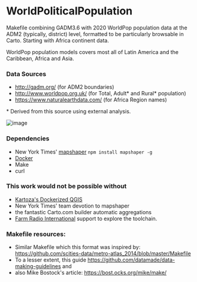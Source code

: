 # WorldPoliticalPopulation

Makefile combining GADM3.6 with 2020 WorldPop population data at the ADM2 (typically, district) level, formatted to be particularly browsable in Carto. Starting with Africa continent data. 

WorldPop population models covers most all of Latin America and the Caribbean, Africa and Asia.

### Data Sources

* http://gadm.org/ (for ADM2 boundaries)
* http://www.worldpop.org.uk/ (for Total, Adult\* and Rural\* population)
* https://www.naturalearthdata.com/ (for Africa Region names)

\* Derived from this source using external analysis.

![image](https://user-images.githubusercontent.com/283343/41881725-d6d3cfd4-78b2-11e8-9e48-bd51a9f943a4.png)

### Dependencies
* New York Times' [mapshaper](https://github.com/mbloch/mapshaper) `npm install
  mapshaper -g`
* [Docker](https://www.docker.com/community-edition)
* Make
* curl

### This work would not be possible without
* [Kartoza's Dockerized QGIS](https://github.com/kartoza/docker-qgis-desktop)
* New York Times' team devotion to mapshaper
* the fantastic Carto.com builder automatic aggregations
* [Farm Radio International](http://www.farmradio.org/) support to explore the toolchain.

### Makefile resources:
* Similar Makefile which this format was inspired by: https://github.com/scities-data/metro-atlas_2014/blob/master/Makefile
* To a lesser extent, this guide https://github.com/datamade/data-making-guidelines and
* also Mike Bostock's article: https://bost.ocks.org/mike/make/
